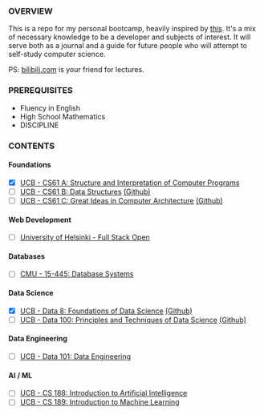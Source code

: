 ### OVERVIEW

This is a repo for my personal bootcamp, heavily inspired by [this](https://www.reddit.com/r/learnprogramming/comments/ortnef/a_super_harsh_guide_to_learning_computer_science/). It's a mix of necessary knowledge to be a developer and subjects of interest. It will serve both as a journal and a guide for future people who will attempt to self-study computer science.

PS: [bilibili.com](https://www.bilibili.com/) is your friend for lectures.

### PREREQUISITES

- Fluency in English
- High School Mathematics
- DISCIPLINE

### CONTENTS

#### Foundations
- [x] [UCB - CS61 A: Structure and Interpretation of Computer Programs](https://cs61a.org/)
- [ ] [UCB - CS61 B: Data Structures](https://sp21.datastructur.es/) [(Github)](https://github.com/orgs/Berkeley-CS61B/repositories)
- [ ] [UCB - CS61 C: Great Ideas in Computer Architecture](https://cs61c.org/fa22/) [(Github)](https://github.com/orgs/61c-teach/repositories)

#### Web Development
- [ ] [University of Helsinki - Full Stack Open](https://fullstackopen.com/en/)

#### Databases
- [ ] [CMU - 15-445: Database Systems](https://15445.courses.cs.cmu.edu/fall2022/)

#### Data Science
- [x] [UCB - Data 8: Foundations of Data Science](http://data8.org/fa22/) [(Github)](https://github.com/orgs/data-8/repositories)
- [ ] [UCB - Data 100: Principles and Techniques of Data Science](https://ds100.org/sp22/) [(Github)](https://github.com/orgs/DS-100/repositories)

#### Data Engineering
- [ ] [UCB - Data 101: Data Engineering](https://data101.org/)

#### AI / ML
- [ ] [UCB - CS 188: Introduction to Artificial Intelligence](https://inst.eecs.berkeley.edu/~cs188/fa22/)
- [ ] [UCB - CS 189: Introduction to Machine Learning](https://people.eecs.berkeley.edu/~jrs/189/)
